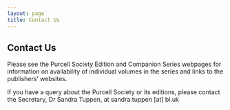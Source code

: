 ```yaml
---
layout: page
title: Contact Us
---
```


## Contact Us  

Please see the Purcell Society Edition and Companion Series webpages for information on availability of individual volumes in the series and links to the publishers’ websites.  

If you have a query about the Purcell Society or its editions, please contact the Secretary, Dr Sandra Tuppen, at sandra.tuppen [at] bl.uk
